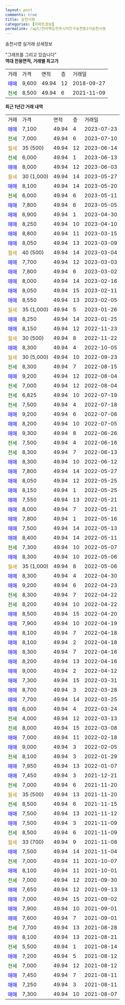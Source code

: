 ```yaml
---
layout: post
comments: true
title: 송천시영
categories: [아파트정보]
permalink: /apt/전라북도전주시덕진구송천동2가송천시영
---
```


송천시영 실거래 상세정보

<script type="text/javascript">
  google.charts.load('current', {'packages':['line', 'corechart']});
  google.charts.setOnLoadCallback(drawChart);

  function drawChart() {
    var data = new google.visualization.DataTable();
    data.addColumn('date', '거래일');
    data.addColumn('number', "매매");
    data.addColumn('number', "전세");
    data.addColumn('number', "전매");

    data.addRows([[new Date(Date.parse("2023-07-23")), 7100, null, null], [new Date(Date.parse("2023-07-10")), null, 7000, null], [new Date(Date.parse("2023-06-14")), null, null, null], [new Date(Date.parse("2023-06-13")), null, 6000, null], [new Date(Date.parse("2023-06-03")), 8000, null, null], [new Date(Date.parse("2023-05-27")), null, null, null], [new Date(Date.parse("2023-05-20")), 8100, null, null], [new Date(Date.parse("2023-05-11")), null, 6000, null], [new Date(Date.parse("2023-05-05")), 7800, null, null], [new Date(Date.parse("2023-04-30")), 6900, null, null], [new Date(Date.parse("2023-04-10")), 8250, null, null], [new Date(Date.parse("2023-03-15")), 8800, null, null], [new Date(Date.parse("2023-03-09")), 8050, null, null], [new Date(Date.parse("2023-03-04")), null, null, null], [new Date(Date.parse("2023-03-03")), 7700, null, null], [new Date(Date.parse("2023-03-02")), 7800, null, null], [new Date(Date.parse("2023-02-16")), 8000, null, null], [new Date(Date.parse("2023-02-11")), 8050, null, null], [new Date(Date.parse("2023-02-05")), 8550, null, null], [new Date(Date.parse("2023-01-26")), null, null, null], [new Date(Date.parse("2023-01-25")), 8250, null, null], [new Date(Date.parse("2022-11-23")), 8150, null, null], [new Date(Date.parse("2022-11-22")), null, null, null], [new Date(Date.parse("2022-10-05")), 8300, null, null], [new Date(Date.parse("2022-09-23")), null, null, null], [new Date(Date.parse("2022-08-15")), null, 8300, null], [new Date(Date.parse("2022-08-04")), 9200, null, null], [new Date(Date.parse("2022-08-04")), null, 7000, null], [new Date(Date.parse("2022-07-19")), null, 6825, null], [new Date(Date.parse("2022-07-18")), null, 7500, null], [new Date(Date.parse("2022-07-06")), 9200, null, null], [new Date(Date.parse("2022-07-05")), 8200, null, null], [new Date(Date.parse("2022-06-26")), 9300, null, null], [new Date(Date.parse("2022-06-16")), null, 7500, null], [new Date(Date.parse("2022-06-13")), null, 8300, null], [new Date(Date.parse("2022-06-12")), 8300, null, null], [new Date(Date.parse("2022-05-27")), 7800, null, null], [new Date(Date.parse("2022-05-25")), 8050, null, null], [new Date(Date.parse("2022-05-25")), 8150, null, null], [new Date(Date.parse("2022-05-21")), 7550, null, null], [new Date(Date.parse("2022-05-21")), 8000, null, null], [new Date(Date.parse("2022-05-16")), 7800, null, null], [new Date(Date.parse("2022-05-13")), 7500, null, null], [new Date(Date.parse("2022-05-11")), 8400, null, null], [new Date(Date.parse("2022-05-07")), null, 7300, null], [new Date(Date.parse("2022-05-06")), 8300, null, null], [new Date(Date.parse("2022-05-06")), null, null, null], [new Date(Date.parse("2022-04-30")), 8300, null, null], [new Date(Date.parse("2022-04-23")), 9200, null, null], [new Date(Date.parse("2022-04-22")), null, 8300, null], [new Date(Date.parse("2022-04-22")), null, 8200, null], [new Date(Date.parse("2022-04-20")), 8500, null, null], [new Date(Date.parse("2022-04-19")), 7900, null, null], [new Date(Date.parse("2022-04-18")), 8100, null, null], [new Date(Date.parse("2022-04-18")), 8100, null, null], [new Date(Date.parse("2022-04-16")), 8300, null, null], [new Date(Date.parse("2022-04-16")), 8200, null, null], [new Date(Date.parse("2022-04-12")), 9000, null, null], [new Date(Date.parse("2022-03-31")), 7300, null, null], [new Date(Date.parse("2022-03-28")), 8700, null, null], [new Date(Date.parse("2022-03-25")), 7700, null, null], [new Date(Date.parse("2022-03-24")), 6000, null, null], [new Date(Date.parse("2022-03-13")), null, 4000, null], [new Date(Date.parse("2022-03-08")), null, 8000, null], [new Date(Date.parse("2022-02-18")), 7000, null, null], [new Date(Date.parse("2022-02-05")), 9000, null, null], [new Date(Date.parse("2022-01-29")), null, 8100, null], [new Date(Date.parse("2022-01-07")), 7950, null, null], [new Date(Date.parse("2021-12-21")), 7450, null, null], [new Date(Date.parse("2021-11-20")), null, 7000, null], [new Date(Date.parse("2021-11-20")), null, null, null], [new Date(Date.parse("2021-11-15")), null, 8500, null], [new Date(Date.parse("2021-11-12")), 7500, null, null], [new Date(Date.parse("2021-11-09")), 7500, null, null], [new Date(Date.parse("2021-11-09")), null, 8500, null], [new Date(Date.parse("2021-11-08")), null, null, null], [new Date(Date.parse("2021-11-04")), 7500, null, null], [new Date(Date.parse("2021-10-07")), null, 7000, null], [new Date(Date.parse("2021-10-01")), 8100, null, null], [new Date(Date.parse("2021-09-30")), null, 7000, null], [new Date(Date.parse("2021-09-13")), 7650, null, null], [new Date(Date.parse("2021-09-02")), 7000, null, null], [new Date(Date.parse("2021-09-01")), 7900, null, null], [new Date(Date.parse("2021-09-01")), 7600, null, null], [new Date(Date.parse("2021-08-28")), null, 7700, null], [new Date(Date.parse("2021-08-21")), 8100, null, null], [new Date(Date.parse("2021-08-14")), null, 5500, null], [new Date(Date.parse("2021-08-12")), 7200, null, null], [new Date(Date.parse("2021-08-12")), null, 7000, null], [new Date(Date.parse("2021-08-11")), 7450, null, null], [new Date(Date.parse("2021-08-11")), 7250, null, null], [new Date(Date.parse("2021-08-07")), 7300, null, null]]);

    var options = {
      hAxis: {
        format: 'yyyy/MM/dd'
      },    
      lineWidth: 0,
      pointsVisible: true,    
      title: '최근 1년간 유형별 실거래가 분포',
      legend: { position: 'bottom' }
    };

    var formatter = new google.visualization.NumberFormat({pattern:'###,###'} );
    formatter.format(data, 1);
    formatter.format(data, 2);
    
    setTimeout(function() {
        var chart = new google.visualization.LineChart(document.getElementById('columnchart_material'));
        chart.draw(data, (options));
        document.getElementById('loading').style.display = 'none';
    }, 200);
  }
</script>


<div id="loading" style="z-index:20; display: block; margin-left: 0px">"그래프를 그리고 있습니다"</div>
<div id="columnchart_material" style="width: 95%; margin-left: 0px; display: block"></div>
<!-- contents start -->
<b>역대 전용면적, 거래별 최고가</b>
<table class="sortable">
    <tr>
      <td>거래</td>
      <td>가격</td>
      <td>면적</td>
      <td>층</td>
      <td>거래일</td>
    </tr>
        <tr>
          <td><a style="color: blue">매매</a></td>
          <td>9,600</td>
          <td>49.94</td>
          <td>12</td>
          <td>2018-09-27</td>
        </tr>        
        <tr>
              <td><a style="color: darkgreen">전세</a></td>
              <td>8,500</td>
              <td>49.94</td>
              <td>6</td>
              <td>2021-11-09</td>
            </tr>        
    
</table>

<b>최근 1년간 거래 내역</b>

<table class="sortable">
    <tr>
      <td>거래</td>
      <td>가격</td>
      <td>면적</td>
      <td>층</td>
      <td>거래일</td>
    </tr>
    <tr>
      <td><a style="color: blue">매매</a></td>
      <td>7,100</td>
      <td>49.94</td>
      <td>4</td>
      <td>2023-07-23</td>
    </tr>          <tr>
      <td><a style="color: darkgreen">전세</a></td>
      <td>7,000</td>
      <td>49.94</td>
      <td>6</td>
      <td>2023-07-10</td>
    </tr>          <tr>
      <td><a style="color: darkgoldenrod">월세</a></td>
      <td>35 (500)</td>
      <td>49.94</td>
      <td>12</td>
      <td>2023-06-14</td>
    </tr>          <tr>
      <td><a style="color: darkgreen">전세</a></td>
      <td>6,000</td>
      <td>49.94</td>
      <td>1</td>
      <td>2023-06-13</td>
    </tr>          <tr>
      <td><a style="color: blue">매매</a></td>
      <td>8,000</td>
      <td>49.94</td>
      <td>12</td>
      <td>2023-06-03</td>
    </tr>          <tr>
      <td><a style="color: darkgoldenrod">월세</a></td>
      <td>30 (1,000)</td>
      <td>49.94</td>
      <td>14</td>
      <td>2023-05-27</td>
    </tr>          <tr>
      <td><a style="color: blue">매매</a></td>
      <td>8,100</td>
      <td>49.94</td>
      <td>14</td>
      <td>2023-05-20</td>
    </tr>          <tr>
      <td><a style="color: darkgreen">전세</a></td>
      <td>6,000</td>
      <td>49.94</td>
      <td>6</td>
      <td>2023-05-11</td>
    </tr>          <tr>
      <td><a style="color: blue">매매</a></td>
      <td>7,800</td>
      <td>49.94</td>
      <td>6</td>
      <td>2023-05-05</td>
    </tr>          <tr>
      <td><a style="color: blue">매매</a></td>
      <td>6,900</td>
      <td>49.94</td>
      <td>1</td>
      <td>2023-04-30</td>
    </tr>          <tr>
      <td><a style="color: blue">매매</a></td>
      <td>8,250</td>
      <td>49.94</td>
      <td>10</td>
      <td>2023-04-10</td>
    </tr>          <tr>
      <td><a style="color: blue">매매</a></td>
      <td>8,800</td>
      <td>49.94</td>
      <td>11</td>
      <td>2023-03-15</td>
    </tr>          <tr>
      <td><a style="color: blue">매매</a></td>
      <td>8,050</td>
      <td>49.94</td>
      <td>13</td>
      <td>2023-03-09</td>
    </tr>          <tr>
      <td><a style="color: darkgoldenrod">월세</a></td>
      <td>40 (500)</td>
      <td>49.94</td>
      <td>14</td>
      <td>2023-03-04</td>
    </tr>          <tr>
      <td><a style="color: blue">매매</a></td>
      <td>7,700</td>
      <td>49.94</td>
      <td>12</td>
      <td>2023-03-03</td>
    </tr>          <tr>
      <td><a style="color: blue">매매</a></td>
      <td>7,800</td>
      <td>49.94</td>
      <td>6</td>
      <td>2023-03-02</td>
    </tr>          <tr>
      <td><a style="color: blue">매매</a></td>
      <td>8,000</td>
      <td>49.94</td>
      <td>14</td>
      <td>2023-02-16</td>
    </tr>          <tr>
      <td><a style="color: blue">매매</a></td>
      <td>8,050</td>
      <td>49.94</td>
      <td>15</td>
      <td>2023-02-11</td>
    </tr>          <tr>
      <td><a style="color: blue">매매</a></td>
      <td>8,550</td>
      <td>49.94</td>
      <td>13</td>
      <td>2023-02-05</td>
    </tr>          <tr>
      <td><a style="color: darkgoldenrod">월세</a></td>
      <td>35 (1,000)</td>
      <td>49.94</td>
      <td>5</td>
      <td>2023-01-26</td>
    </tr>          <tr>
      <td><a style="color: blue">매매</a></td>
      <td>8,250</td>
      <td>49.94</td>
      <td>14</td>
      <td>2023-01-25</td>
    </tr>          <tr>
      <td><a style="color: blue">매매</a></td>
      <td>8,150</td>
      <td>49.94</td>
      <td>12</td>
      <td>2022-11-23</td>
    </tr>          <tr>
      <td><a style="color: darkgoldenrod">월세</a></td>
      <td>30 (500)</td>
      <td>49.94</td>
      <td>8</td>
      <td>2022-11-22</td>
    </tr>          <tr>
      <td><a style="color: blue">매매</a></td>
      <td>8,300</td>
      <td>49.94</td>
      <td>4</td>
      <td>2022-10-05</td>
    </tr>          <tr>
      <td><a style="color: darkgoldenrod">월세</a></td>
      <td>30 (5,000)</td>
      <td>49.94</td>
      <td>10</td>
      <td>2022-09-23</td>
    </tr>          <tr>
      <td><a style="color: darkgreen">전세</a></td>
      <td>8,300</td>
      <td>49.94</td>
      <td>7</td>
      <td>2022-08-15</td>
    </tr>          <tr>
      <td><a style="color: blue">매매</a></td>
      <td>9,200</td>
      <td>49.94</td>
      <td>12</td>
      <td>2022-08-04</td>
    </tr>          <tr>
      <td><a style="color: darkgreen">전세</a></td>
      <td>7,000</td>
      <td>49.94</td>
      <td>12</td>
      <td>2022-08-04</td>
    </tr>          <tr>
      <td><a style="color: darkgreen">전세</a></td>
      <td>6,825</td>
      <td>49.94</td>
      <td>10</td>
      <td>2022-07-19</td>
    </tr>          <tr>
      <td><a style="color: darkgreen">전세</a></td>
      <td>7,500</td>
      <td>49.94</td>
      <td>4</td>
      <td>2022-07-18</td>
    </tr>          <tr>
      <td><a style="color: blue">매매</a></td>
      <td>9,200</td>
      <td>49.94</td>
      <td>6</td>
      <td>2022-07-06</td>
    </tr>          <tr>
      <td><a style="color: blue">매매</a></td>
      <td>8,200</td>
      <td>49.94</td>
      <td>10</td>
      <td>2022-07-05</td>
    </tr>          <tr>
      <td><a style="color: blue">매매</a></td>
      <td>9,300</td>
      <td>49.94</td>
      <td>8</td>
      <td>2022-06-26</td>
    </tr>          <tr>
      <td><a style="color: darkgreen">전세</a></td>
      <td>7,500</td>
      <td>49.94</td>
      <td>4</td>
      <td>2022-06-16</td>
    </tr>          <tr>
      <td><a style="color: darkgreen">전세</a></td>
      <td>8,300</td>
      <td>49.94</td>
      <td>7</td>
      <td>2022-06-13</td>
    </tr>          <tr>
      <td><a style="color: blue">매매</a></td>
      <td>8,300</td>
      <td>49.94</td>
      <td>10</td>
      <td>2022-06-12</td>
    </tr>          <tr>
      <td><a style="color: blue">매매</a></td>
      <td>7,800</td>
      <td>49.94</td>
      <td>14</td>
      <td>2022-05-27</td>
    </tr>          <tr>
      <td><a style="color: blue">매매</a></td>
      <td>8,050</td>
      <td>49.94</td>
      <td>12</td>
      <td>2022-05-25</td>
    </tr>          <tr>
      <td><a style="color: blue">매매</a></td>
      <td>8,150</td>
      <td>49.94</td>
      <td>1</td>
      <td>2022-05-25</td>
    </tr>          <tr>
      <td><a style="color: blue">매매</a></td>
      <td>7,550</td>
      <td>49.94</td>
      <td>13</td>
      <td>2022-05-21</td>
    </tr>          <tr>
      <td><a style="color: blue">매매</a></td>
      <td>8,000</td>
      <td>49.94</td>
      <td>7</td>
      <td>2022-05-21</td>
    </tr>          <tr>
      <td><a style="color: blue">매매</a></td>
      <td>7,800</td>
      <td>49.94</td>
      <td>1</td>
      <td>2022-05-16</td>
    </tr>          <tr>
      <td><a style="color: blue">매매</a></td>
      <td>7,500</td>
      <td>49.94</td>
      <td>14</td>
      <td>2022-05-13</td>
    </tr>          <tr>
      <td><a style="color: blue">매매</a></td>
      <td>8,400</td>
      <td>49.94</td>
      <td>14</td>
      <td>2022-05-11</td>
    </tr>          <tr>
      <td><a style="color: darkgreen">전세</a></td>
      <td>7,300</td>
      <td>49.94</td>
      <td>10</td>
      <td>2022-05-07</td>
    </tr>          <tr>
      <td><a style="color: blue">매매</a></td>
      <td>8,300</td>
      <td>49.94</td>
      <td>10</td>
      <td>2022-05-06</td>
    </tr>          <tr>
      <td><a style="color: darkgoldenrod">월세</a></td>
      <td>35 (1,000)</td>
      <td>49.94</td>
      <td>8</td>
      <td>2022-05-06</td>
    </tr>          <tr>
      <td><a style="color: blue">매매</a></td>
      <td>8,300</td>
      <td>49.94</td>
      <td>4</td>
      <td>2022-04-30</td>
    </tr>          <tr>
      <td><a style="color: blue">매매</a></td>
      <td>9,200</td>
      <td>49.94</td>
      <td>6</td>
      <td>2022-04-23</td>
    </tr>          <tr>
      <td><a style="color: darkgreen">전세</a></td>
      <td>8,300</td>
      <td>49.94</td>
      <td>7</td>
      <td>2022-04-22</td>
    </tr>          <tr>
      <td><a style="color: darkgreen">전세</a></td>
      <td>8,200</td>
      <td>49.94</td>
      <td>10</td>
      <td>2022-04-22</td>
    </tr>          <tr>
      <td><a style="color: blue">매매</a></td>
      <td>8,500</td>
      <td>49.94</td>
      <td>15</td>
      <td>2022-04-20</td>
    </tr>          <tr>
      <td><a style="color: blue">매매</a></td>
      <td>7,900</td>
      <td>49.94</td>
      <td>10</td>
      <td>2022-04-19</td>
    </tr>          <tr>
      <td><a style="color: blue">매매</a></td>
      <td>8,100</td>
      <td>49.94</td>
      <td>7</td>
      <td>2022-04-18</td>
    </tr>          <tr>
      <td><a style="color: blue">매매</a></td>
      <td>8,100</td>
      <td>49.94</td>
      <td>2</td>
      <td>2022-04-18</td>
    </tr>          <tr>
      <td><a style="color: blue">매매</a></td>
      <td>8,300</td>
      <td>49.94</td>
      <td>7</td>
      <td>2022-04-16</td>
    </tr>          <tr>
      <td><a style="color: blue">매매</a></td>
      <td>8,200</td>
      <td>49.94</td>
      <td>13</td>
      <td>2022-04-16</td>
    </tr>          <tr>
      <td><a style="color: blue">매매</a></td>
      <td>9,000</td>
      <td>49.94</td>
      <td>2</td>
      <td>2022-04-12</td>
    </tr>          <tr>
      <td><a style="color: blue">매매</a></td>
      <td>7,300</td>
      <td>49.94</td>
      <td>15</td>
      <td>2022-03-31</td>
    </tr>          <tr>
      <td><a style="color: blue">매매</a></td>
      <td>8,700</td>
      <td>49.94</td>
      <td>3</td>
      <td>2022-03-28</td>
    </tr>          <tr>
      <td><a style="color: blue">매매</a></td>
      <td>7,700</td>
      <td>49.94</td>
      <td>14</td>
      <td>2022-03-25</td>
    </tr>          <tr>
      <td><a style="color: blue">매매</a></td>
      <td>6,000</td>
      <td>49.94</td>
      <td>4</td>
      <td>2022-03-24</td>
    </tr>          <tr>
      <td><a style="color: darkgreen">전세</a></td>
      <td>4,000</td>
      <td>49.94</td>
      <td>12</td>
      <td>2022-03-13</td>
    </tr>          <tr>
      <td><a style="color: darkgreen">전세</a></td>
      <td>8,000</td>
      <td>49.94</td>
      <td>15</td>
      <td>2022-03-08</td>
    </tr>          <tr>
      <td><a style="color: blue">매매</a></td>
      <td>7,000</td>
      <td>49.94</td>
      <td>11</td>
      <td>2022-02-18</td>
    </tr>          <tr>
      <td><a style="color: blue">매매</a></td>
      <td>9,000</td>
      <td>49.94</td>
      <td>3</td>
      <td>2022-02-05</td>
    </tr>          <tr>
      <td><a style="color: darkgreen">전세</a></td>
      <td>8,100</td>
      <td>49.94</td>
      <td>3</td>
      <td>2022-01-29</td>
    </tr>          <tr>
      <td><a style="color: blue">매매</a></td>
      <td>7,950</td>
      <td>49.94</td>
      <td>13</td>
      <td>2022-01-07</td>
    </tr>          <tr>
      <td><a style="color: blue">매매</a></td>
      <td>7,450</td>
      <td>49.94</td>
      <td>3</td>
      <td>2021-12-21</td>
    </tr>          <tr>
      <td><a style="color: darkgreen">전세</a></td>
      <td>7,000</td>
      <td>49.94</td>
      <td>6</td>
      <td>2021-11-20</td>
    </tr>          <tr>
      <td><a style="color: darkgoldenrod">월세</a></td>
      <td>35 (500)</td>
      <td>49.94</td>
      <td>13</td>
      <td>2021-11-20</td>
    </tr>          <tr>
      <td><a style="color: darkgreen">전세</a></td>
      <td>8,500</td>
      <td>49.94</td>
      <td>6</td>
      <td>2021-11-15</td>
    </tr>          <tr>
      <td><a style="color: blue">매매</a></td>
      <td>7,500</td>
      <td>49.94</td>
      <td>13</td>
      <td>2021-11-12</td>
    </tr>          <tr>
      <td><a style="color: blue">매매</a></td>
      <td>7,500</td>
      <td>49.94</td>
      <td>3</td>
      <td>2021-11-09</td>
    </tr>          <tr>
      <td><a style="color: darkgreen">전세</a></td>
      <td>8,500</td>
      <td>49.94</td>
      <td>6</td>
      <td>2021-11-09</td>
    </tr>          <tr>
      <td><a style="color: darkgoldenrod">월세</a></td>
      <td>33 (700)</td>
      <td>49.94</td>
      <td>9</td>
      <td>2021-11-08</td>
    </tr>          <tr>
      <td><a style="color: blue">매매</a></td>
      <td>7,500</td>
      <td>49.94</td>
      <td>14</td>
      <td>2021-11-04</td>
    </tr>          <tr>
      <td><a style="color: darkgreen">전세</a></td>
      <td>7,000</td>
      <td>49.94</td>
      <td>11</td>
      <td>2021-10-07</td>
    </tr>          <tr>
      <td><a style="color: blue">매매</a></td>
      <td>8,100</td>
      <td>49.94</td>
      <td>11</td>
      <td>2021-10-01</td>
    </tr>          <tr>
      <td><a style="color: darkgreen">전세</a></td>
      <td>7,000</td>
      <td>49.94</td>
      <td>12</td>
      <td>2021-09-30</td>
    </tr>          <tr>
      <td><a style="color: blue">매매</a></td>
      <td>7,650</td>
      <td>49.94</td>
      <td>12</td>
      <td>2021-09-13</td>
    </tr>          <tr>
      <td><a style="color: blue">매매</a></td>
      <td>7,000</td>
      <td>49.94</td>
      <td>15</td>
      <td>2021-09-02</td>
    </tr>          <tr>
      <td><a style="color: blue">매매</a></td>
      <td>7,900</td>
      <td>49.94</td>
      <td>10</td>
      <td>2021-09-01</td>
    </tr>          <tr>
      <td><a style="color: blue">매매</a></td>
      <td>7,600</td>
      <td>49.94</td>
      <td>7</td>
      <td>2021-09-01</td>
    </tr>          <tr>
      <td><a style="color: darkgreen">전세</a></td>
      <td>7,700</td>
      <td>49.94</td>
      <td>13</td>
      <td>2021-08-28</td>
    </tr>          <tr>
      <td><a style="color: blue">매매</a></td>
      <td>8,100</td>
      <td>49.94</td>
      <td>13</td>
      <td>2021-08-21</td>
    </tr>          <tr>
      <td><a style="color: darkgreen">전세</a></td>
      <td>5,500</td>
      <td>49.94</td>
      <td>1</td>
      <td>2021-08-14</td>
    </tr>          <tr>
      <td><a style="color: blue">매매</a></td>
      <td>7,200</td>
      <td>49.94</td>
      <td>5</td>
      <td>2021-08-12</td>
    </tr>          <tr>
      <td><a style="color: darkgreen">전세</a></td>
      <td>7,000</td>
      <td>49.94</td>
      <td>12</td>
      <td>2021-08-12</td>
    </tr>          <tr>
      <td><a style="color: blue">매매</a></td>
      <td>7,450</td>
      <td>49.94</td>
      <td>7</td>
      <td>2021-08-11</td>
    </tr>          <tr>
      <td><a style="color: blue">매매</a></td>
      <td>7,250</td>
      <td>49.94</td>
      <td>3</td>
      <td>2021-08-11</td>
    </tr>          <tr>
      <td><a style="color: blue">매매</a></td>
      <td>7,300</td>
      <td>49.94</td>
      <td>10</td>
      <td>2021-08-07</td>
    </tr>      </table>
<!-- contents end -->    

